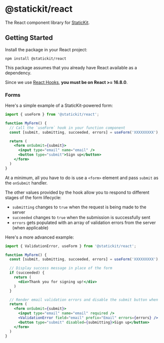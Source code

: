 # @statickit/react

The React component library for [StaticKit](https://statickit.com).

## Getting Started

Install the package in your React project:

```
npm install @statickit/react
```

This package assumes that you already have React available as a dependency.

Since we use [React Hooks](https://reactjs.org/docs/hooks-intro.html), **you must be on React >= 16.8.0**.

### Forms

Here's a simple example of a StaticKit-powered form:

```jsx
import { useForm } from '@statickit/react';

function MyForm() {
  // Call the `useForm` hook in your function component
  const [submit, submitting, succeeded, errors] = useForm('XXXXXXXXX');

  return (
    <form onSubmit={submit}>
      <input type="email" name="email" />
      <button type="submit">Sign up</button>
    </form>
  )
}
```

At a minimum, all you have to do is use a `<form>` element and pass `submit` as the `onSubmit` handler.

The other values provided by the hook allow you to respond to different stages of the form lifecycle:

- `submitting` changes to `true` when the request is being made to the server
- `succeeded` changes to `true` when the submission is successfully sent
- `errors` gets populated with an array of validation errors from the server (when applicable)

Here's a more advanced example:

```jsx
import { ValidationError, useForm } from '@statickit/react';

function MyForm() {
  const [submit, submitting, succeeded, errors] = useForm('XXXXXXXXX');

  // Display success message in place of the form
  if (succeeded) {
    return (
      <div>Thank you for signing up!</div>
    )
  }

  // Render email validation errors and disable the submit button when submitting
  return (
    <form onSubmit={submit}>
      <input type="email" name="email" required />
      <ValidationError field="email" prefix="Email" errors={errors} />
      <button type="submit" disabled={submitting}>Sign up</button>
    </form>
  )
}
```
